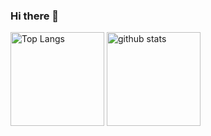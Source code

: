 ### Hi there 👋

<!--
**db-wakamatsu/db-wakamatsu** is a ✨ _special_ ✨ repository because its `README.md` (this file) appears on your GitHub profile.

Here are some ideas to get you started:

- 🔭 I’m currently working on ...
- 🌱 I’m currently learning ...
- 👯 I’m looking to collaborate on ...
- 🤔 I’m looking for help with ...
- 💬 Ask me about ...
- 📫 How to reach me: ...
- 😄 Pronouns: ...
- ⚡ Fun fact: ...
-->

<p align="left"> 
  <img alt="Top Langs" height="150px" src="https://github-readme-stats-gilt-nine-12.vercel.app/api/top-langs/?username=db-wakamatsu&count_private=true&layout=compact&theme=tokyonight&exclude_repo=github-readme-stats,NanoVNA2-firmware" />
  <img alt="github stats" height="150px" src="https://github-readme-stats-gilt-nine-12.vercel.app/api?username=db-wakamatsu&count_private=true&show_icons=true&layout=compact&theme=tokyonight" />
</p>
